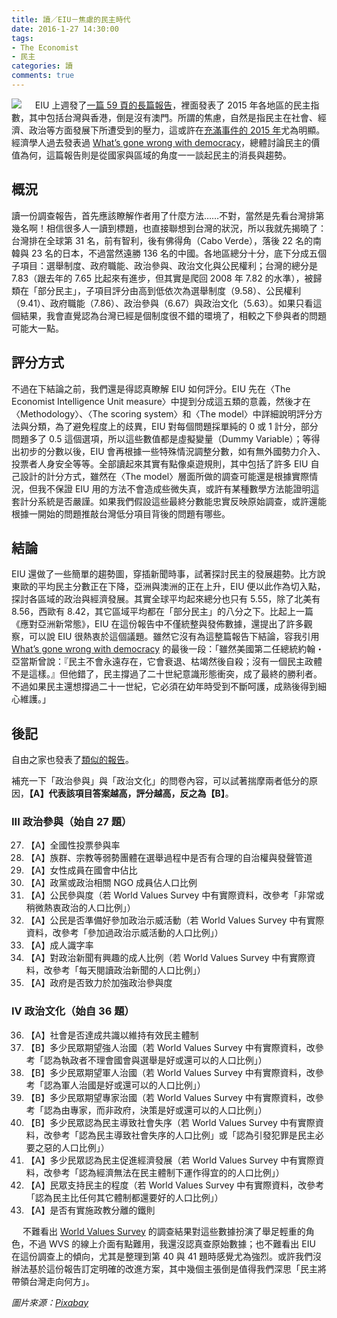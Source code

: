 ```yaml
---
title: 讀／EIU－焦慮的民主時代
date: 2016-1-27 14:30:00
tags: 
- The Economist
- 民主
categories: 讀
comments: true
---
```

![](cover.jpg)
　
EIU 上週發了[一篇 59 頁的長篇報告](http://www.eiu.com/public/topical_report.aspx?campaignid=DemocracyIndex2015)，裡面發表了 2015 年各地區的民主指數，其中包括台灣與香港，倒是沒有澳門。所謂的焦慮，自然是指民主在社會、經濟、政治等方面發展下所遭受到的壓力，這或許在[充滿事件的 2015 年](https://zh.wikipedia.org/zh-hant/2015%E5%B9%B4%E9%A6%99%E6%B8%AF)尤為明顯。經濟學人過去發表過 [What’s gone wrong with democracy](http://www.economist.com/news/essays/21596796-democracy-was-most-successful-political-idea-20th-century-why-has-it-run-trouble-and-what-can-be-do)，總體討論民主的價值為何，這篇報告則是從國家與區域的角度一一談起民主的消長與趨勢。<!--more-->

## 概況
讀一份調查報告，首先應該瞭解作者用了什麼方法……不對，當然是先看台灣排第幾名啊！相信很多人一讀到標題，也直接聯想到台灣的狀況，所以我就先揭曉了：台灣排在全球第 31 名，前有智利，後有佛得角（Cabo Verde），落後 22 名的南韓與 23 名的日本，不過當然遠勝 136 名的中國。各地區總分十分，底下分成五個子項目：選舉制度、政府職能、政治參與、政治文化與公民權利；台灣的總分是 7.83（跟去年的 7.65 比起來有進步，但其實是爬回 2008 年 7.82 的水準），被歸類在「部分民主」，子項目評分由高到低依次為選舉制度（9.58）、公民權利（9.41）、政府職能（7.86）、政治參與（6.67）與政治文化（5.63）。如果只看這個結果，我會直覺認為台灣已經是個制度很不錯的環境了，相較之下參與者的問題可能大一點。
　
## 評分方式
不過在下結論之前，我們還是得認真瞭解 EIU 如何評分。EIU 先在〈The Economist Intelligence Unit measure〉中提到分成這五類的意義，然後才在〈Methodology〉、〈The scoring system〉和〈The model〉中詳細說明評分方法與分類，為了避免程度上的歧異，EIU 對每個問題採單純的 0 或 1 計分，部分問題多了 0.5 這個選項，所以這些數值都是虛擬變量（Dummy Variable）；等得出初步的分數以後，EIU 會再根據一些特殊情況調整分數，如有無外國勢力介入、投票者人身安全等等。全部讀起來其實有點像桌遊規則，其中包括了許多 EIU 自己設計的計分方式，雖然在〈The model〉層面所做的調查可能還是根據實際情況，但我不保證 EIU 用的方法不會造成些微失真，或許有某種數學方法能證明這套計分系統是否嚴謹。如果我們假設這些最終分數能忠實反映原始調查，或許還能根據一開始的問題推敲台灣低分項目背後的問題有哪些。

## 結論
EIU 還做了一些簡單的趨勢圖，穿插新聞時事，試著探討民主的發展趨勢。比方說東歐的平均民主分數正在下降，亞洲與澳洲的正在上升，EIU 便以此作為切入點，探討各區域的政治與經濟發展。其實全球平均起來總分也只有 5.55，除了北美有 8.56，西歐有 8.42，其它區域平均都在「部分民主」的八分之下。比起上一篇《應對亞洲新常態》，EIU 在這份報告中不僅統整與發佈數據，還提出了許多觀察，可以說 EIU 很熱衷於這個議題。雖然它沒有為這整篇報告下結論，容我引用 [What’s gone wrong with democracy](http://www.economist.com/news/essays/21596796-democracy-was-most-successful-political-idea-20th-century-why-has-it-run-trouble-and-what-can-be-do) 的最後一段：「雖然美國第二任總統約翰・亞當斯曾說：『民主不會永遠存在，它會衰退、枯竭然後自殺；沒有一個民主政體不是這樣。』但他錯了，民主撐過了二十世紀意識形態衝突，成了最終的勝利者。不過如果民主還想撐過二十一世紀，它必須在幼年時受到不斷呵護，成熟後得到細心維護。」

## 後記
自由之家也發表了[類似的報告](https://freedomhouse.org/report/freedom-world/freedom-world-2016)。

補充一下「政治參與」與「政治文化」的問卷內容，可以試著揣摩兩者低分的原因，**【A】代表該項目答案越高，評分越高，反之為【B】**。

### III 政治參與（始自 27 題）
27. 【A】全國性投票參與率
28. 【A】族群、宗教等弱勢團體在選舉過程中是否有合理的自治權與發聲管道
29. 【A】女性成員在國會中佔比
30. 【A】政黨或政治相關 NGO 成員佔人口比例
31. 【A】公民參與度（若 World Values Survey 中有實際資料，改參考「非常或稍微熱衷政治的人口比例」）
32. 【A】公民是否準備好參加政治示威活動（若 World Values Survey 中有實際資料，改參考「參加過政治示威活動的人口比例」）
33. 【A】成人識字率
34. 【A】對政治新聞有興趣的成人比例（若 World Values Survey 中有實際資料，改參考「每天閱讀政治新聞的人口比例」）
35. 【A】政府是否致力於加強政治參與度

### IV 政治文化（始自 36 題）
36. 【A】社會是否達成共識以維持有效民主體制
37. 【B】多少民眾期望強人治國（若 World Values Survey 中有實際資料，改參考「認為執政者不理會國會與選舉是好或還可以的人口比例」）
38. 【B】多少民眾期望軍人治國（若 World Values Survey 中有實際資料，改參考「認為軍人治國是好或還可以的人口比例」）
39. 【B】多少民眾期望專家治國（若 World Values Survey 中有實際資料，改參考「認為由專家，而非政府，決策是好或還可以的人口比例」）
40. 【B】多少民眾認為民主導致社會失序（若 World Values Survey 中有實際資料，改參考「認為民主導致社會失序的人口比例」或「認為引發犯罪是民主必要之惡的人口比例」）
41. 【A】多少民眾認為民主促進經濟發展（若 World Values Survey 中有實際資料，改參考「認為經濟無法在民主體制下運作得宜的的人口比例」）
42. 【A】民眾支持民主的程度（若 World Values Survey 中有實際資料，改參考「認為民主比任何其它體制都還要好的人口比例」）
43. 【A】是否有實施政教分離的鐵則

　
不難看出 [World Values Survey](http://www.worldvaluessurvey.org/wvs.jsp) 的調查結果對這些數據扮演了舉足輕重的角色，不過 WVS 的線上介面有點難用，我還沒認真查原始數據；也不難看出 EIU 在這份調查上的傾向，尤其是整理到第 40 與 41 題時感覺尤為強烈。或許我們沒辦法基於這份報告訂定明確的改進方案，其中幾個主張倒是值得我們深思「民主將帶領台灣走向何方」。

*圖片來源：[Pixabay](https://pixabay.com)*
